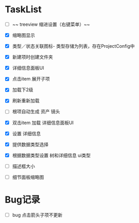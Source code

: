 # TaskList
- [ ] ~~ treeview 缩进设置（右键菜单）~~
- [x] 缩略图显示
- [x] 类型／状态关联图标- 类型存储为列表，存在ProjectConfig中
- [x] 新建项时创建文件夹
- [x] 详细信息面板UI
- [x] 点击item 展开子项
- [x] 加载下2级
- [x] 刷新重新加载
- [ ] 根项自动生成 资产 镜头
- [x] 双击item 加载 详细信息面板UI
- [x] 设置 详细信息
- [x] 提供数据类型选择
- [x] 根据数据类型设置 树和详细信息 ui类型
- [ ] 描述框大小
- [ ] 细节面板缩略图



# Bug记录
- [ ] bug 点击箭头子项不更新